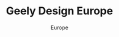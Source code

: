 ---
layout: gallery
lang: en
title: Geely Design Europe
permalink: /geely-design-europe/

subtitle: Europe

standard:
  title: Geely Design Europe
  text: The fast development of our Gothenburg studio happen together with the launch of LYNK & CO. A new brand that is tailored to young, urban, tech-savvy customers. Today we are more than 200 people who work with coming LYNK & CO products.

portfolio: [
  {
    type: image,
    image: gallery/europe/gallery_europe_01.jpg
  },
  {
    type: image,
    image: gallery/europe/gallery_europe_02.jpg
  },
  {
    type: quote,
    text: 'We prefer to see competition between ideas rather than people.',
    name: 'Andreas Nilsson, Head of Design for LYNK & CO'
  },
  {
    type: image,
    image: gallery/europe/gallery_europe_03.jpg
  },
  {
    type: image,
    image: gallery/europe/gallery_europe_04.jpg
  },
  {
    type: quote,
    text: 'The logo has a diamond jewellery effect – as you walk round the car the different facets sparkle.',
    name: 'Simon Lamarre, Head of Exterior Design'
  },
  {
    type: image,
    image: gallery/europe/gallery_europe_05.jpg
  },
  {
    type: image,
    image: gallery/europe/gallery_europe_06.jpg
  },
  {
    type: quote,
    text: 'Most people who joined us had no idea what to expect as they walked in the door.',
    name: 'Stefan Rosén, Head of Advanced Design'
  },
  {
    type: image,
    image: gallery/europe/gallery_europe_07.jpg
  },
  {
    type: image,
    image: gallery/europe/gallery_europe_08.jpg
  },
  {
    type: quote,
    text: 'Instead of having trim levels, we are building personas – sporty, luxury, hip, minimalistic.',
    name: Andreas Nilsson
  },
  {
    type: image,
    image: gallery/europe/gallery_europe_09.jpg
  },
  {
    type: image,
    image: gallery/europe/gallery_europe_10.jpg
  },
  {
    type: quote,
    text: 'It’s our responsibility to tell the design team what will be the trend in three or four years’ time.',
    name: 'Jenny Deimer, Head of Design Color and Material'
  },
  {
    type: image,
    image: gallery/europe/gallery_europe_11.jpg
  },
  {
    type: image,
    image: gallery/europe/gallery_europe_12.jpg
  },
  {
    type: quote,
    text: 'We want to challenge the conventional relationship between the car and the human being.',
    name: 'Lars Falk, Head of Interior Design'
  },
  {
    type: image,
    image: gallery/europe/gallery_europe_13.jpg
  },
  {
    type: image,
    image: gallery/europe/gallery_europe_14.jpg
  },
  {
    type: image,
    image: gallery/europe/gallery_europe_15.jpg
  },
  {
    type: image,
    image: gallery/europe/gallery_europe_16.jpg
  }
]
---